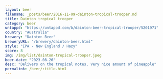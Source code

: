 ```yaml
---
layout: beer
filename: _posts/beer/2016-11-09-dainton-tropical-trooper.md
title: Dainton tropical trooper
category: beer
untappd: "https://untappd.com/b/dainton-beer-tropical-trooper/5201971"
country: "Australia"
brewery: "Dainton Beer"
breweryURL: "/brewery/dainton-beer.html"
style: "IPA - New England / Hazy"
score: 8
img: /img/list/dainton-tropical-trooper.jpeg
beer-date: "2023-08-26"
desc: "Delivers on the tropical notes. Very nice amount of pineapple"
permalink: /beer/:title.html
---
```

